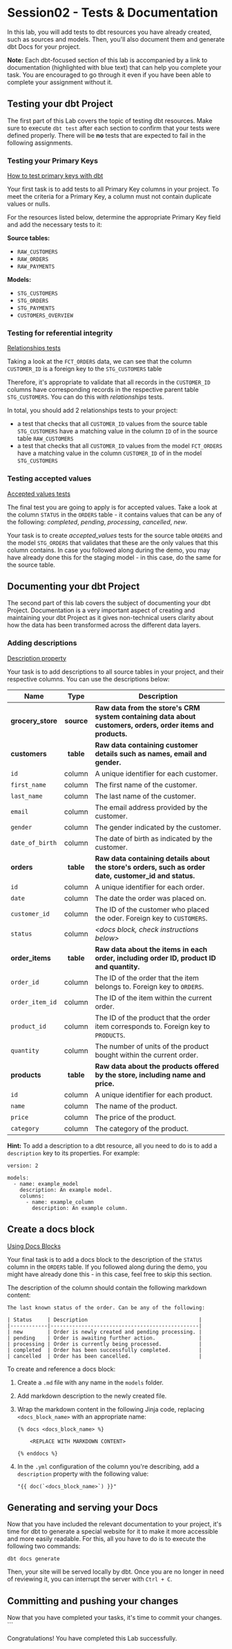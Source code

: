 # Session02 - Tests & Documentation

In this lab, you will add tests to dbt resources you have already created, such as sources and models. Then, you'll also document them and generate dbt Docs for your project. 

**Note:** Each dbt-focused section of this lab is accompanied by a link to documentation (highlighted with blue text) that can help you complete your task. You are encouraged to go through it even if you have been able to complete your assignment without it.

## Testing your dbt Project

The first part of this Lab covers the topic of testing dbt resources. Make sure to execute `dbt test` after each section to confirm that your tests were defined properly. There will be **no** tests that are expected to fail in the following assignments.

### Testing your Primary Keys
[How to test primary keys with dbt](https://docs.getdbt.com/blog/primary-key-testing#how-to-test-primary-keys-with-dbt)

Your first task is to add tests to all Primary Key columns in your project. To meet the criteria for a Primary Key, a column must not contain duplicate values or nulls.

For the resources listed below, determine the appropriate Primary Key field and add the necessary tests to it:

**Source tables:**
* `RAW_CUSTOMERS`
* `RAW_ORDERS`
* `RAW_PAYMENTS`

**Models:**
* `STG_CUSTOMERS`
* `STG_ORDERS`
* `STG_PAYMENTS`
* `CUSTOMERS_OVERVIEW`


### Testing for referential integrity

[Relationships tests](https://docs.getdbt.com/reference/resource-properties/tests#relationships)

Taking a look at the `FCT_ORDERS` data, we can see that the column `CUSTOMER_ID` is a foreign key to the `STG_CUSTOMERS` table

Therefore, it's appropriate to validate that all records in the `CUSTOMER_ID` columns have corresponding records in the respective parent table `STG_CUSTOMERS`. You can do this with *relationships* tests.

In total, you should add 2 relationships tests to your project:
* a test that checks that all `CUSTOMER_ID` values from the source table `STG_CUSTOMERS` have a matching value in the column `ID` of in the source table `RAW_CUSTOMERS` 
* a test that checks that all `CUSTOMER_ID` values from the model `FCT_ORDERS` have a matching value in the column `CUSTOMER_ID` of in the model `STG_CUSTOMERS`


### Testing accepted values

[Accepted values tests](https://docs.getdbt.com/reference/resource-properties/tests#accepted_values)

The final test you are going to apply is for accepted values. Take a look at the column `STATUS` in the `ORDERS` table - it contains values that can be any of the following: *completed*, *pending*, *processing*, *cancelled*, *new*.

Your task is to create *accepted_values* tests for the source table `ORDERS` and the model `STG_ORDERS` that validates that these are the only values that this column contains. In case you followed along during the demo, you may have already done this for the staging model - in this case, do the same for the source table.

## Documenting your dbt Project

The second part of this lab covers the subject of documenting your dbt Project. Documentation is a very important aspect of creating and maintaining your dbt Project as it gives non-technical users clarity about how the data has been transformed across the different data layers. 

### Adding descriptions

[Description property](https://docs.getdbt.com/reference/resource-properties/description)

Your task is to add descriptions to all source tables in your project, and their respective columns. You can use the descriptions below:

|Name         |Type  |Description                                                                                                        |
|-------------|:----:|-------------------------------------------------------------------------------------------------------------------|
|**grocery_store**|**source**|**Raw data from the store's CRM system containing data about customers, orders, order items and products.**|
|**customers**|**table**|**Raw data containing customer details such as names, email and gender.**                                       |
|`id`           |column|A unique identifier for each customer.                                                                           |
|`first_name`   |column|The first name of the customer.                                                                                  |
|`last_name`    |column|The last name of the customer.                                                                                   |
|`email`        |column|The email address provided by the customer.                                                                      |
|`gender`       |column|The gender indicated by the customer.                                                                            |
|`date_of_birth`|column|The date of birth as indicated by the customer.                                                                  |
|**orders**   |**table**|**Raw data containing details about the store's orders, such as order date, customer_id and status.**           |
|`id`           |column|A unique identifier for each order.                                                                              |
|`date`         |column|The date the order was placed on.                                                                                |
|`customer_id`  |column|The ID of the customer who placed the oder. Foreign key to `CUSTOMERS`.                                          |
|`status`       |column|*<docs block, check instructions below>*                                                                         |
|**order_items**|**table**|**Raw data about the items in each order, including order ID, product ID and quantity.**                      |
|`order_id`     |column|The ID of the order that the item belongs to. Foreign key to `ORDERS`.                                           |
|`order_item_id`|column|The ID of the item within the current order.                                                                     |
|`product_id`   |column|The ID of the product that the order item corresponds to. Foreign key to `PRODUCTS`.                             |
|`quantity`     |column|The number of units of the product bought within the current order.                                              |
|**products** |**table**|**Raw data about the products offered by the store, including name and price.**                                 |
|`id`           |column|A unique identifier for each product.                                                                            |
|`name`         |column|The name of the product.                                                                                         |
|`price`        |column|The price of the product.                                                                                        |
|`category`     |column|The category of the product.                                                                                     |

**Hint:** To add a description to a dbt resource, all you need to do is to add a `description` key to its properties. For example:

```
version: 2

models:
  - name: example_model
    description: An example model.
    columns:
      - name: example_column
        description: An example column.
```

## Create a docs block

[Using Docs Blocks](https://docs.getdbt.com/docs/collaborate/documentation#using-docs-blocks)

Your final task is to add a docs block to the description of the `STATUS` column in the `ORDERS` table. If you followed along during the demo, you might have already done this - in this case, feel free to skip this section.

The description of the column should contain the following markdown content:

```
The last known status of the order. Can be any of the following:

| Status     | Description                                    |
|------------|------------------------------------------------|
| new        | Order is newly created and pending processing. |
| pending    | Order is awaiting further action.              |
| processing | Order is currently being processed.            |
| completed  | Order has been successfully completed.         |
| cancelled  | Order has been cancelled.                      |
```

To create and reference a docs block:

1. Create a `.md` file with any name in the `models` folder.
2. Add markdown description to the newly created file.
3. Wrap the markdown content in the following Jinja code, replacing `<docs_block_name>` with an appropriate name:

    ```
    {% docs <docs_block_name> %}

        <REPLACE WITH MARKDOWN CONTENT>

    {% enddocs %}
    ```

4. In the `.yml` configuration of the column you're describing, add a `description` property with the following value:

    ```
    "{{ doc(`<docs_block_name>`) }}"
    ```

## Generating and serving your Docs

Now that you have included the relevant documentation to your project, it's time for dbt to generate a special website for it to make it more accessible and more easily readable. For this, all you have to do is to execute the following two commands:

```
dbt docs generate
```

Then, your site will be served locally by dbt. Once you are no longer in need of reviewing it, you can interrupt the server with `Ctrl + C`.

## Committing and pushing your changes

Now that you have completed your tasks, it's time to commit your changes.
    ```

Congratulations! You have completed this Lab successfully.
